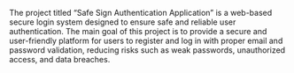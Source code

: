 The project titled “Safe Sign Authentication Application” is a web-based secure login system designed to ensure safe and reliable user authentication. The main goal of this project is to provide a secure and user-friendly platform for users to register and log in with proper email and password validation, reducing risks such as weak passwords, unauthorized access, and data breaches.
